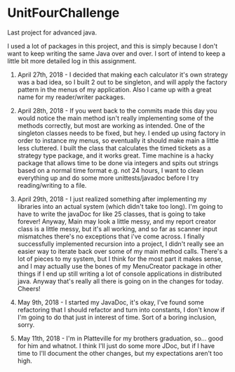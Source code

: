 # UnitFourChallenge
Last project for advanced java. 

I used a lot of packages in this project, and this is simply because I don't want to 
keep writing the same Java over and over. I sort of intend to keep a little bit more detailed log in 
this assignment. 

1) April 27th, 2018 - I decided that making each calculator it's own strategy was a bad idea, so 
I built 2 out to be singleton, and will apply the factory pattern in the menus of my application. 
Also I came up with a great name for my reader/writer packages. 

2) April 28th, 2018 - If you went back to the commits made this day 
you would notice the main method isn't really
implementing some of the methods correctly, but most are working as intended. 
One of the singleton classes needs to be fixed, but hey. I ended up using factory 
in order to instance my menus, so eventually it should make main a little less cluttered. 
I built the class that calculates the timed tickets as a strategy type package, and it works great. 
Time machine is a hacky package that allows time to be done via integers and spits out strings based on 
a normal time format e.g. not 24 hours, I want to clean everything up and do some more 
unittests/javadoc before I try reading/writing to a file. 

3) April 29th, 2018 - I just realized something after implementing my libraries into an actual system (which didn't 
take too long). I'm going to have to write the javaDoc for like 25 classes, that is going to take forever!
Anyway, Main may look a little messy, and my report creator class is a little messy, but it's all working, 
and so far as scanner input mismatches there's no exceptions that i've come across. I finally successfully 
implemented recursion into a project, I didn't really see an easier way to iterate back over some of 
my main method calls. There's a lot of pieces to my system, but I think for the most part it makes sense, 
and I may actually use the bones of my MenuCreator package in other things if I end up still writing 
a lot of console applications in distributed java. Anyway that's really all there is going on in the 
changes for today. Cheers!  

4) May 9th, 2018 - I started my JavaDoc, it's okay, I've found some refactoring 
that I should refactor and turn into constants, I don't know if I'm 
going to do that just in interest of time. Sort of a boring inclusion,
sorry. 

5) May 11th, 2018 - I'm in Platteville for my brothers graduation, so... good for him and whatnot.
I think I'll just do some more JDoc, but if I have time to I'll document the other changes, but my 
expectations aren't too high. 
